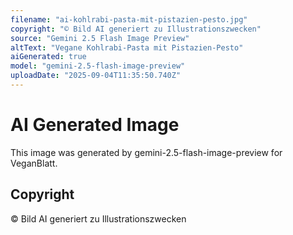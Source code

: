 ```yaml
---
filename: "ai-kohlrabi-pasta-mit-pistazien-pesto.jpg"
copyright: "© Bild AI generiert zu Illustrationszwecken"
source: "Gemini 2.5 Flash Image Preview"
altText: "Vegane Kohlrabi-Pasta mit Pistazien-Pesto"
aiGenerated: true
model: "gemini-2.5-flash-image-preview"
uploadDate: "2025-09-04T11:35:50.740Z"
---
```


# AI Generated Image

This image was generated by gemini-2.5-flash-image-preview for VeganBlatt.

## Copyright
© Bild AI generiert zu Illustrationszwecken
